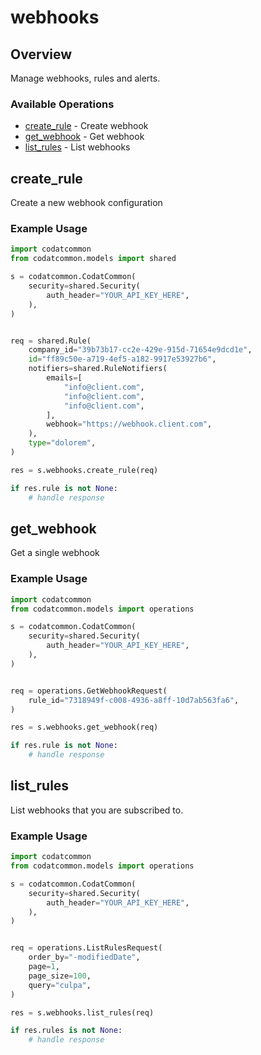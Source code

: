 # webhooks

## Overview

Manage webhooks, rules and alerts.

### Available Operations

* [create_rule](#create_rule) - Create webhook
* [get_webhook](#get_webhook) - Get webhook
* [list_rules](#list_rules) - List webhooks

## create_rule

Create a new webhook configuration

### Example Usage

```python
import codatcommon
from codatcommon.models import shared

s = codatcommon.CodatCommon(
    security=shared.Security(
        auth_header="YOUR_API_KEY_HERE",
    ),
)


req = shared.Rule(
    company_id="39b73b17-cc2e-429e-915d-71654e9dcd1e",
    id="ff89c50e-a719-4ef5-a182-9917e53927b6",
    notifiers=shared.RuleNotifiers(
        emails=[
            "info@client.com",
            "info@client.com",
            "info@client.com",
        ],
        webhook="https://webhook.client.com",
    ),
    type="dolorem",
)

res = s.webhooks.create_rule(req)

if res.rule is not None:
    # handle response
```

## get_webhook

Get a single webhook

### Example Usage

```python
import codatcommon
from codatcommon.models import operations

s = codatcommon.CodatCommon(
    security=shared.Security(
        auth_header="YOUR_API_KEY_HERE",
    ),
)


req = operations.GetWebhookRequest(
    rule_id="7318949f-c008-4936-a8ff-10d7ab563fa6",
)

res = s.webhooks.get_webhook(req)

if res.rule is not None:
    # handle response
```

## list_rules

List webhooks that you are subscribed to.

### Example Usage

```python
import codatcommon
from codatcommon.models import operations

s = codatcommon.CodatCommon(
    security=shared.Security(
        auth_header="YOUR_API_KEY_HERE",
    ),
)


req = operations.ListRulesRequest(
    order_by="-modifiedDate",
    page=1,
    page_size=100,
    query="culpa",
)

res = s.webhooks.list_rules(req)

if res.rules is not None:
    # handle response
```
